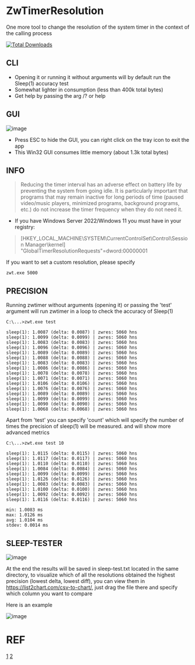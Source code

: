 # ZwTimerResolution
One more tool to change the resolution of the system timer in the context of the calling process

[![Total Downloads](https://img.shields.io/github/downloads/LuSlower/ZwTimerResolution/total.svg)](https://github.com/LuSlower/ZwTimerResolution/releases)

## CLI

* Opening it or running it without arguments will by default run the Sleep(1) accuracy test
* Somewhat lighter in consumption (less than 400k total bytes)
* Get help by passing the arg /? or help

## GUI

![image](https://github.com/user-attachments/assets/15300fae-b1b0-4f61-bd4b-afa6dc677643)

* Press ESC to hide the GUI, you can right click on the tray icon to exit the app
* This Win32 GUI consumes little memory (about 1.3k total bytes)

## INFO
> Reducing the timer interval has an adverse effect on battery life by preventing the system from going idle. It is particularly important that programs that may remain inactive for long periods of time (paused video/music players, minimized programs, background programs, etc.) do not increase the timer frequency when they do not need it.

* If you have Windows Server 2022/Windows 11 you must have in your registry:

> [HKEY_LOCAL_MACHINE\SYSTEM\CurrentControlSet\Control\Session Manager\kernel]
"GlobalTimerResolutionRequests"=dword:00000001

If you want to set a custom resolution, please specify

```
zwt.exe 5000
```

## PRECISION

Running zwtimer without arguments (opening it) or passing the 'test' argument will run zwtimer in a loop to check the accuracy of Sleep(1)

```
C:\...>zwt.exe test

sleep(1): 1.0087 (delta: 0.0087) | zwres: 5060 hns
sleep(1): 1.0099 (delta: 0.0099) | zwres: 5060 hns
sleep(1): 1.0083 (delta: 0.0083) | zwres: 5060 hns
sleep(1): 1.0096 (delta: 0.0096) | zwres: 5060 hns
sleep(1): 1.0089 (delta: 0.0089) | zwres: 5060 hns
sleep(1): 1.0088 (delta: 0.0088) | zwres: 5060 hns
sleep(1): 1.0083 (delta: 0.0083) | zwres: 5060 hns
sleep(1): 1.0086 (delta: 0.0086) | zwres: 5060 hns
sleep(1): 1.0078 (delta: 0.0078) | zwres: 5060 hns
sleep(1): 1.0071 (delta: 0.0071) | zwres: 5060 hns
sleep(1): 1.0106 (delta: 0.0106) | zwres: 5060 hns
sleep(1): 1.0076 (delta: 0.0076) | zwres: 5060 hns
sleep(1): 1.0089 (delta: 0.0089) | zwres: 5060 hns
sleep(1): 1.0099 (delta: 0.0099) | zwres: 5060 hns
sleep(1): 1.0090 (delta: 0.0090) | zwres: 5060 hns
sleep(1): 1.0068 (delta: 0.0068) | zwres: 5060 hns
```

Apart from 'test' you can specify 'count' which will specify the number of times the precision of sleep(1) will be measured.
and will show more advanced metrics
```
C:\...>zwt.exe test 10

sleep(1): 1.0115 (delta: 0.0115) | zwres: 5060 hns
sleep(1): 1.0117 (delta: 0.0117) | zwres: 5060 hns
sleep(1): 1.0110 (delta: 0.0110) | zwres: 5060 hns
sleep(1): 1.0084 (delta: 0.0084) | zwres: 5060 hns
sleep(1): 1.0099 (delta: 0.0099) | zwres: 5060 hns
sleep(1): 1.0126 (delta: 0.0126) | zwres: 5060 hns
sleep(1): 1.0083 (delta: 0.0083) | zwres: 5060 hns
sleep(1): 1.0100 (delta: 0.0100) | zwres: 5060 hns
sleep(1): 1.0092 (delta: 0.0092) | zwres: 5060 hns
sleep(1): 1.0116 (delta: 0.0116) | zwres: 5060 hns

min: 1.0083 ms
max: 1.0126 ms
avg: 1.0104 ms
stdev: 0.0014 ms
```

## SLEEP-TESTER

![image](https://github.com/user-attachments/assets/519cba29-b973-413e-952b-35fd8a86c971)

At the end the results will be saved in sleep-test.txt located in the same directory,
to visualize which of all the resolutions obtained the highest precision (lowest delta, lowest diff),
you can view them in https://list2chart.com/csv-to-chart/, just drag the file there and specify which column you want to compare

Here is an example

![image](https://github.com/user-attachments/assets/b58589c5-758e-4b61-928a-eaccaf094676)

# REF
[1](https://github.com/valleyofdoom/TimerResolution)
[2](https://xkln.net/blog/powershell-sleep-duration-accuracy-and-windows-timers/)
